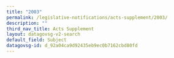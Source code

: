 ```yaml
---
title: "2003"
permalink: /legislative-notifications/acts-supplement/2003/
description: ""
third_nav_title: Acts Supplement
layout: datagovsg-v2-search
default_field: Subject
datagovsg-id: d_92a04ca9d92435eb9ec0b7162cbd80fd
---
```

